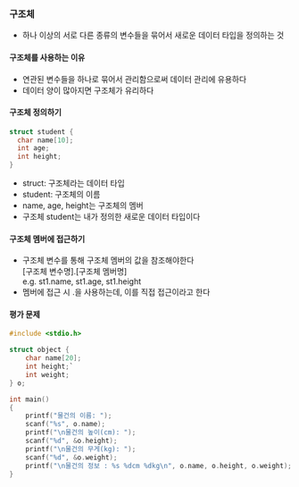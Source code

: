 ### 구조체
- 하나 이상의 서로 다른 종류의 변수들을 묶어서 새로운 데이터 타입을 정의하는 것
#### 구조체를 사용하는 이유
- 연관된 변수들을 하나로 묶어서 관리함으로써 데이터 관리에 유용하다
- 데이터 양이 많아지면 구조체가 유리하다
#### 구조체 정의하기
```c
struct student {
  char name[10];
  int age;
  int height;
}
```
- struct: 구조체라는 데이터 타입
- student: 구조체의 이름
- name, age, height는 구조체의 멤버
- 구조체 student는 내가 정의한 새로운 데이터 타입이다
#### 구조체 멤버에 접근하기
- 구조체 변수를 통해 구조체 멤버의 값을 참조해야한다  
[구조체 변수명].[구조체 멤버명]  
e.g. st1.name, st1.age, st1.height
- 멤버에 접근 시 .을 사용하는데, 이를 직접 접근이라고 한다

#### 평가 문제
```c
#include <stdio.h>

struct object {
    char name[20];
    int height;`
    int weight;
} o;

int main()
{
    printf("물건의 이름: ");
    scanf("%s", o.name);
    printf("\n물건의 높이(cm): ");
    scanf("%d", &o.height);
    printf("\n물건의 무게(kg): ");
    scanf("%d", &o.weight);
    printf("\n물건의 정보 : %s %dcm %dkg\n", o.name, o.height, o.weight);
}
```